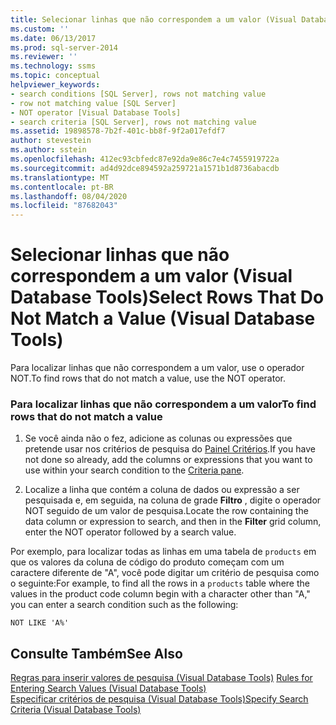 ```yaml
---
title: Selecionar linhas que não correspondem a um valor (Visual Database Tools) | Microsoft Docs
ms.custom: ''
ms.date: 06/13/2017
ms.prod: sql-server-2014
ms.reviewer: ''
ms.technology: ssms
ms.topic: conceptual
helpviewer_keywords:
- search conditions [SQL Server], rows not matching value
- row not matching value [SQL Server]
- NOT operator [Visual Database Tools]
- search criteria [SQL Server], rows not matching value
ms.assetid: 19898578-7b2f-401c-bb8f-9f2a017efdf7
author: stevestein
ms.author: sstein
ms.openlocfilehash: 412ec93cbfedc87e92da9e86c7e4c7455919722a
ms.sourcegitcommit: ad4d92dce894592a259721a1571b1d8736abacdb
ms.translationtype: MT
ms.contentlocale: pt-BR
ms.lasthandoff: 08/04/2020
ms.locfileid: "87682043"
---
```

# <a name="select-rows-that-do-not-match-a-value-visual-database-tools"></a><span data-ttu-id="976dc-102">Selecionar linhas que não correspondem a um valor (Visual Database Tools)</span><span class="sxs-lookup"><span data-stu-id="976dc-102">Select Rows That Do Not Match a Value (Visual Database Tools)</span></span>
  <span data-ttu-id="976dc-103">Para localizar linhas que não correspondem a um valor, use o operador NOT.</span><span class="sxs-lookup"><span data-stu-id="976dc-103">To find rows that do not match a value, use the NOT operator.</span></span>  
  
### <a name="to-find-rows-that-do-not-match-a-value"></a><span data-ttu-id="976dc-104">Para localizar linhas que não correspondem a um valor</span><span class="sxs-lookup"><span data-stu-id="976dc-104">To find rows that do not match a value</span></span>  
  
1.  <span data-ttu-id="976dc-105">Se você ainda não o fez, adicione as colunas ou expressões que pretende usar nos critérios de pesquisa do [Painel Critérios](visual-database-tools.md).</span><span class="sxs-lookup"><span data-stu-id="976dc-105">If you have not done so already, add the columns or expressions that you want to use within your search condition to the [Criteria pane](visual-database-tools.md).</span></span>  
  
2.  <span data-ttu-id="976dc-106">Localize a linha que contém a coluna de dados ou expressão a ser pesquisada e, em seguida, na coluna de grade **Filtro** , digite o operador NOT seguido de um valor de pesquisa.</span><span class="sxs-lookup"><span data-stu-id="976dc-106">Locate the row containing the data column or expression to search, and then in the **Filter** grid column, enter the NOT operator followed by a search value.</span></span>  
  
 <span data-ttu-id="976dc-107">Por exemplo, para localizar todas as linhas em uma tabela de `products` em que os valores da coluna de código do produto começam com um caractere diferente de "A", você pode digitar um critério de pesquisa como o seguinte:</span><span class="sxs-lookup"><span data-stu-id="976dc-107">For example, to find all the rows in a `products` table where the values in the product code column begin with a character other than "A," you can enter a search condition such as the following:</span></span>  
  
```  
NOT LIKE 'A%'  
```  
  
## <a name="see-also"></a><span data-ttu-id="976dc-108">Consulte Também</span><span class="sxs-lookup"><span data-stu-id="976dc-108">See Also</span></span>  
 <span data-ttu-id="976dc-109">[Regras para inserir valores de pesquisa &#40;Visual Database Tools&#41;](rules-for-entering-search-values-visual-database-tools.md) </span><span class="sxs-lookup"><span data-stu-id="976dc-109">[Rules for Entering Search Values &#40;Visual Database Tools&#41;](rules-for-entering-search-values-visual-database-tools.md) </span></span>  
 [<span data-ttu-id="976dc-110">Especificar critérios de pesquisa &#40;Visual Database Tools&#41;</span><span class="sxs-lookup"><span data-stu-id="976dc-110">Specify Search Criteria &#40;Visual Database Tools&#41;</span></span>](specify-search-criteria-visual-database-tools.md)  
  
  
